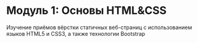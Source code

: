 # Модуль 1: Основы HTML&CSS

Изучение приёмов вёрстки статичных веб-страниц 
с использованием языков HTML5 и CSS3, а также 
технологии Bootstrap